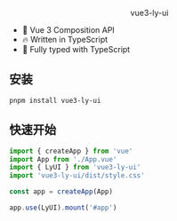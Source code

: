  

<p align="center">vue3-ly-ui</p>

- 💪 Vue 3 Composition API
- 🔥 Written in TypeScript
- 🎉 Fully typed with TypeScript 

## 安装

```
pnpm install vue3-ly-ui
```
## 快速开始

```ts
import { createApp } from 'vue'
import App from './App.vue'
import { LyUI } from 'vue3-ly-ui'
import 'vue3-ly-ui/dist/style.css'

const app = createApp(App)

app.use(LyUI).mount('#app')
```

